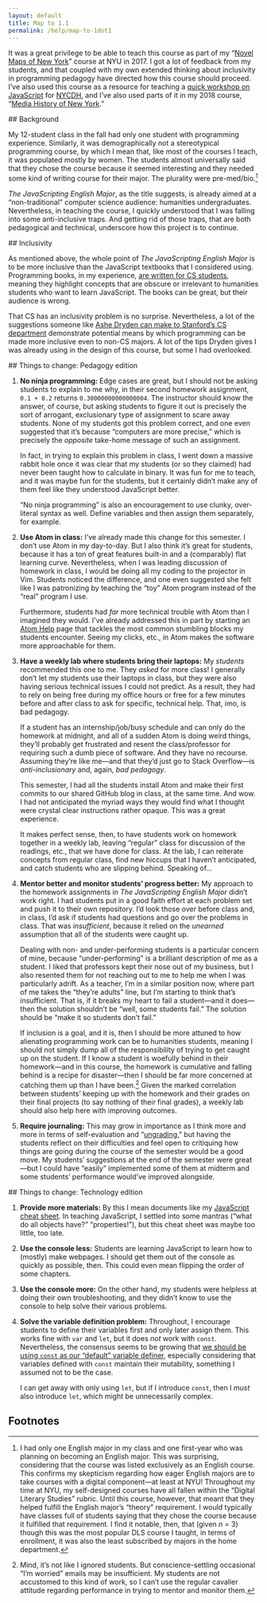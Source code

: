 ```yaml
---
layout: default
title: Map to 1.1
permalink: /help/map-to-1dot1
---
```


It was a great privilege to be able to teach this course as part of my
“[Novel Maps of New York](https://muziejus.github.io/novel-maps-of-ny-2017/)”
course at NYU in 2017. I got a lot of feedback from my students, and that
coupled with my own extended thinking about inclusivity in programming
pedagogy have directed how this course should proceed. I’ve also used this
course as a resource for teaching a [quick workshop on
JavaScript](https://www.youtube.com/watch?v=iepGc3prnEA) for
[NYCDH](http://nycdh.org), and I’ve also used parts of it in my 2018 course,
“[Media History of New
York](https://muziejus.github.io/media-history-of-nyc/).”

<section id="background">
## Background

My 12-student class in the fall had only one student with programming
experience. Similarly, it was demographically not a stereotypical programming
course, by which I mean that, like most of the courses I teach, it was
populated mostly by women. The students almost universally said that they chose
the course because it seemed interesting and they needed some kind of writing
course for their major. The plurality were pre-med/bio.[^english-major]

_The JavaScripting English Major_, as the title suggests, is already aimed at
a “non-traditional” computer science audience: humanities undergraduates.
Nevertheless, in teaching the course, I quickly understood that I was falling
into some anti-inclusive traps. And getting rid of those traps, that are both
pedagogical and technical, underscore how this project is to continue.

</section>
<section id="inclusivity">
## Inclusivity

As mentioned above, the whole point of _The JavaScripting English Major_ is to be more inclusive than the JavaScript textbooks that I considered using. Programming books, in my experience, [are written for CS students](/0-introduction#not-english-major), meaning they highlight concepts that are obscure or irrelevant to humanities students who want to learn JavaScript. The books can be great, but their audience is wrong.

That CS has an inclusivity problem is no surprise. Nevertheless, a lot of the
suggestions someone like [Ashe Dryden can make to Stanford’s CS
department](https://teachingcommons.stanford.edu/teaching-talk/making-computer-science-more-inclusive)
demonstrate potential means by which programming can be made more inclusive
even to non-CS majors. A lot of the tips Dryden gives I was already using in
the design of this course, but some I had overlooked.

</section>
<section id="pedagogy-to-change">
## Things to change: Pedagogy edition

1. **No ninja programming:** Edge cases are great, but I should not be
   asking students to explain to me why, in their second homework
   assignment, `0.1 + 0.2` returns `0.30000000000000004`. The instructor
   should know the answer, of course, but asking students to figure it out is
   precisely the sort of arrogant, exclusionary type of assignment to scare
   away students. None of my students got this problem correct, and one even
   suggested that it’s because “computers are more precise,” which is
   precisely the *opposite* take-home message of such an assignment.

   In fact, in trying to explain this problem in class, I went down a massive
   rabbit hole once it was clear that my students (or so they claimed) had
   never been taught how to calculate in binary. It was fun for me to teach,
   and it was maybe fun for the students, but it certainly didn’t make any of
   them feel like they understood JavaScript better. 

   “No ninja programming” is also an encouragement to use clunky, over-literal
   syntax as well. Define variables and then assign them separately, for
   example.

2. **Use Atom in class:** I’ve already made this change for this semester. I
   don’t use Atom in my day-to-day. But I also think it’s great for students,
   because it has a ton of great features built-in and a (comparably) flat
   learning curve. Nevertheless, when I was leading discussion of homework in
   class, I would be doing all my coding to the projector in Vim. Students
   noticed the difference, and one even suggested she felt like I was
   patronizing by teaching the “toy” Atom program instead of the “real”
   program I use.

   Furthermore, students had *far* more technical trouble with Atom than I
   imagined they would. I’ve already addressed this in part by starting an
   [Atom Help](help/atom) page that tackles the most common stumbling blocks
   my students encounter. Seeing my clicks, etc., in Atom makes the software
   more approachable for them.

3. **Have a weekly lab where students bring their laptops:** My _students_
   recommended this one to me. They _asked_ for more class! I generally don’t
   let my students use their laptops in class, but they were also having
   serious technical issues I could not predict. As a result, they had to rely
   on being free during my office hours or free for a few minutes before and
   after class to ask for specific, technical help. That, imo, is bad
   pedagogy.

   If a student has an internship/job/busy schedule and can only do the
   homework at midnight, and all of a sudden Atom is doing weird things,
   they’ll probably get frustrated and resent the class/professor for
   requiring such a dumb piece of software. And they have no recourse.
   Assuming they’re like me—and that they’d just go to Stack Overflow—is
   *anti-inclusionary* and, again, *bad pedagogy*.

   This semester, I had all the students install Atom and make their first
   commits to our shared GitHub blog in class, at the same time. And wow. I
   had not anticipated the myriad ways they would find what I thought were
   crystal clear instructions rather opaque. This was a great experience.

   It makes perfect sense, then, to have students work on homework together in
   a weekly lab, leaving “regular” class for discussion of the readings, etc.,
   that we have done for class. At the lab, I can reiterate concepts from
   regular class, find new hiccups that I haven’t anticipated, and catch
   students who are slipping behind. Speaking of…

4. **Mentor better and monitor students’ progress better:** My approach to the
   homework assignments in *The JavaScripting English Major* didn’t work
   right. I had students put in a good faith effort at each problem set and
   push it to their own repository. I’d look those over before class and, in
   class, I’d ask if students had questions and go over the problems in class.
   That was *insufficient*, because it relied on the *unearned* assumption
   that all of the students were caught up. 

   Dealing with non- and under-performing students is a particular concern of
   mine, because “under-performing” is a brilliant description of me as a
   student. I liked that professors kept their nose out of my business,
   but I also resented them for not reaching out to me to help me when I was
   particularly adrift. As a teacher, I’m in a similar position now, where
   part of me takes the “they’re adults” line, but I’m starting to think
   that’s insufficient. That is, if it breaks my heart to fail a student—and
   it does—then the solution shouldn’t be “well, some students fail.” The
   solution should be “make it so students don’t fail.”

   If inclusion is a goal, and it is, then I should be more attuned to how
   alienating programming work can be to humanities students, meaning I should
   not simply dump all of the responsibility of trying to get caught up on the
   student. If I know a student is woefully behind in their homework—and in
   this course, the homework is cumulative and falling behind is a recipe for
   disaster—then I should be far more concerned at catching them up than I
   have been.[^underperformance] Given the marked correlation between
   students’ keeping up with the homework and their grades on their final
   projects (to say nothing of their final grades), a weekly lab should also
   help here with improving outcomes.

4. **Require journaling:** This may grow in importance as I think more and
   more in terms of self-evaluation and
   “[ungrading](http://www.jessestommel.com/how-to-ungrade/),” but having the
   students reflect on their difficulties and feel open to critiquing how
   things are going during the course of the semester would be a good move. My
   students’ suggestions at the end of the semester were great—but I could
   have “easily” implemented some of them at midterm and some students’
   performance would’ve improved alongside.

</section>
<section id="technology-to-change">
## Things to change: Technology edition

1. **Provide more materials:** By this I mean documents like my
   [JavaScript cheat sheet](/help/js-cheat-sheet). In teaching JavaScript, I
   settled into some mantras (“what do all objects have?” “properties!”), but
   this cheat sheet was maybe too little, too late.

3. **Use the console less:** Students are learning JavaScript to learn how to
   (mostly) make webpages. I should get them out of the console as quickly as
   possible, then. This could even mean flipping the order of some chapters.

4. **Use the console more:** On the other hand, my students were helpless at
   doing their own troubleshooting, and they didn’t know to use the console
   to help solve their various problems.

2. **Solve the variable definition problem:** Throughout, I encourage students
   to define their variables first and only later assign them. This works fine
   with `var` and `let`, but it does *not* work with `const`. Nevertheless,
   the consensus seems to be growing that [we should be using `const` as our
   “default” variable
   definer](https://medium.com/dailyjs/use-const-and-make-your-javascript-code-better-aac4f3786ca1),
   especially considering that variables defined with `const` maintain their
   mutability, something I assumed not to be the case. 

   I can get away with only using `let`, but if I introduce `const`, then I
   _must_ also introduce `let`, which might be unnecessarily complex.
</section>

## Footnotes

[^english-major]: I had only one English major in my class and one first-year who was planning on becoming an English major. This was surprising, considering that the course was listed exclusively as an English course. This confirms my skepticism regarding how eager English majors are to take courses with a digital component—at least at NYU! Throughout my time at NYU, my self-designed courses have all fallen within the “Digital Literary Studies” rubric. Until this course, however, that meant that they helped fulfill the English major’s “theory” requirement. I would typically have classes full of students saying that they chose the course because it fulfilled that requirement. I find it notable, then, that (given _n_ = 3) though this was the most popular DLS course I taught, in terms of enrollment, it was also the least subscribed by majors in the home department. 

[^underperformance]: Mind, it’s not like I ignored students. But conscience-settling occasional “I’m worried” emails may be insufficient. My students are not accustomed to this kind of work, so I can’t use the regular cavalier attitude regarding performance in trying to mentor and monitor them.
